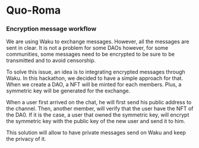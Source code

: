 
# Quo-Roma


### Encryption message workflow

We are using Waku to exchange messages. However, all the messages are sent in clear. It is not a problem for some DAOs however, for some communities, some messages need to be encrypted to be sure to be transmitted and to avoid censorship.

To solve this issue, an idea is to integrating encrypted messages through Waku. In this hackathon, we decided to have a simple approach for that. When we create a DAO, a NFT will be minted for each members. Plus, a symmetric key will be generated for the exchange.

When a user first arrived on the chat, he will first send his public address to the channel. Then, another member, will verify that the user have the NFT of the DA0. If it is the case, a user that owned the symmetric key, will encrypt the symmetric key with the public key of the new user and send it to him.

This solution will allow to have private messages send on Waku and keep the privacy of it.
